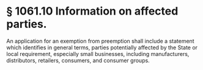 # § 1061.10   Information on affected parties.

An application for an exemption from preemption shall include a statement which identifies in general terms, parties potentially affected by the State or local requirement, especially small businesses, including manufacturers, distributors, retailers, consumers, and consumer groups.




